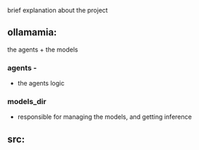 brief explanation about the project

## ollamamia:
the agents + the models

### agents - 
- the agents logic
### models_dir
- responsible for managing the models, and getting inference


## src:
